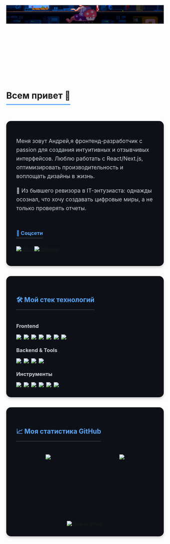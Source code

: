 <div align="left">
  <div style="position: relative; width: 100%; height: 200px; overflow: hidden; margin-bottom: 2rem;">
    <img src="images/profile_github.gif" alt="Coding animation" style="width: 100%; position: absolute; top: -50%;" />
  </div>
  <h1 style="border-bottom: 3px solid #58a6ff; display: inline-block; padding-bottom: 10px;">
    Всем привет 🤞
  </h1>
</div>

<div id="header-block" style="display: flex; align-items: center; justify-content: space-between; background: #0d1117; padding: 2rem; border-radius: 15px; margin: 2rem 0; box-shadow: 0 4px 8px rgba(0,0,0,0.2);">
    <div style="flex: 1;">
        <p style="font-size: 1.1rem; line-height: 1.6; color: #c9d1d9;">
          Меня зовут Андрей,я фронтенд-разработчик с passion для создания интуитивных и отзывчивых интерфейсов. Люблю работать с React/Next.js, оптимизировать производительность и воплощать дизайны в жизнь.
        </p>
        <p style="font-size: 1.1rem; line-height: 1.6; color: #c9d1d9; margin-top: 1rem;">
          🔮 Из бывшего ревизора в IT-энтузиаста: однажды осознал, что хочу создавать цифровые миры, а не только проверять отчеты.
        </p>        
        <div style="margin-top: 2rem;">
          <h3 style="color: #58a6ff; border-bottom: 2px solid #30363d; padding-bottom: 5px; display: inline-block;">🔗 Соцсети</h3>
          <p style="margin-top: 0.5rem;">
            <a href="https://tambov.hh.ru/resume/b4d9a23bff0ed46dcb0039ed1f4c425366416f" target="_blank">
              <img src="https://img.shields.io/badge/HH.ru-FF6600.svg?style=for-the-badge&logo=hh&logoColor=white" alt="HH.ru"/>
            </a>
            <a href="https://t.me/vavrao68" target="_blank">
              <img src="https://img.shields.io/badge/Telegram-26A5E4.svg?style=for-the-badge&logo=telegram&logoColor=white" alt="Telegram"/>
            </a>
          </p>
        </div>
    </div>
</div>

<div style="background: #0d1117; padding: 2rem; border-radius: 15px; margin: 2rem 0; box-shadow: 0 4px 8px rgba(0,0,0,0.2);">
  <h2 style="color: #58a6ff; border-bottom: 2px solid #30363d; padding-bottom: 10px; display: inline-block;">🛠 Мой стек технологий</h2>
  
  <div style="margin-top: 1.5rem;">
    <h3 style="color: #c9d1d9;">Frontend</h3>
    <div style="display: flex; flex-wrap: wrap; gap: 0.5rem; margin-bottom: 1.5rem;">
      <img src="https://img.shields.io/badge/html5-%23E34F26.svg?style=for-the-badge&logo=html5&logoColor=white"/>
      <img src="https://img.shields.io/badge/css3-%231572B6.svg?style=for-the-badge&logo=css3&logoColor=white"/>
      <img src="https://img.shields.io/badge/SASS-hotpink.svg?style=for-the-badge&logo=SASS&logoColor=white"/>
      <img src="https://img.shields.io/badge/javascript-%23323330.svg?style=for-the-badge&logo=javascript&logoColor=%23F7DF1E"/>
      <img src="https://img.shields.io/badge/typescript-%23007ACC.svg?style=for-the-badge&logo=typescript&logoColor=white"/>
      <img src="https://img.shields.io/badge/react-%2320232a.svg?style=for-the-badge&logo=react&logoColor=%2361DAFB"/>
      <img src="https://img.shields.io/badge/redux-%23593d88.svg?style=for-the-badge&logo=redux&logoColor=white"/>
    </div>
    <h3 style="color: #c9d1d9;">Backend & Tools</h3>
    <div style="display: flex; flex-wrap: wrap; gap: 0.5rem; margin-bottom: 1.5rem;">
      <img src="https://img.shields.io/badge/node.js-%2343853D.svg?style=for-the-badge&logo=node.js&logoColor=white"/>
      <img src="https://img.shields.io/badge/express.js-%23404d59.svg?style=for-the-badge&logo=express&logoColor=%2361DAFB"/>
      <img src="https://img.shields.io/badge/MongoDB-%234ea94b.svg?style=for-the-badge&logo=mongodb&logoColor=white"/>
      <img src="https://img.shields.io/badge/postgres-%23316192.svg?style=for-the-badge&logo=postgresql&logoColor=white"/>
    </div>
    <h3 style="color: #c9d1d9;">Инструменты</h3>
    <div style="display: flex; flex-wrap: wrap; gap: 0.5rem;">
      <img src="https://img.shields.io/badge/webpack-%238DD6F9.svg?style=for-the-badge&logo=webpack&logoColor=black"/>  
      <img src="https://img.shields.io/badge/git-%23F05033.svg?style=for-the-badge&logo=git&logoColor=white"/>
      <img src="https://img.shields.io/badge/-jest-%23C21325?style=for-the-badge&logo=jest&logoColor=white"/>
      <img src="https://img.shields.io/badge/-cypress-%23E5E5E5?style=for-the-badge&logo=cypress&logoColor=058a5e"/>
      <img src="https://img.shields.io/badge/figma-%23F24E1E.svg?style=for-the-badge&logo=figma&logoColor=white"/>
      <img src="https://img.shields.io/badge/-Storybook-FF4785?style=for-the-badge&logo=storybook&logoColor=white"/>
    </div>
  </div>
</div>

<div style="background: #0d1117; padding: 2rem; border-radius: 15px; margin: 2rem 0; box-shadow: 0 4px 8px rgba(0,0,0,0.2);">
  <h2 style="color: #58a6ff; border-bottom: 2px solid #30363d; padding-bottom: 10px; display: inline-block;">📈 Моя статистика GitHub</h2>
  
  <div style="display: flex; justify-content: space-around; flex-wrap: wrap; gap: 2rem; margin-top: 1.5rem;">
    <img height="180em" src="https://github-readme-stats.vercel.app/api?username=Andrey68Vyazovov&show_icons=true&theme=dark&include_all_commits=true&count_private=true"/>
    <img height="180em" src="https://github-readme-stats.vercel.app/api/top-langs/?username=Andrey68Vyazovov&layout=compact&langs_count=8&theme=dark"/>
  </div>
  
  <div style="margin-top: 2rem; text-align: center;">
    <img src="https://github-profile-trophy.vercel.app/?username=Andrey68Vyazovov&theme=onedark&row=1" alt="Трофеи GitHub"/>
  </div>
</div>